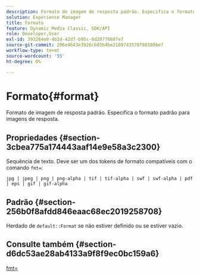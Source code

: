 ```yaml
---
description: Formato de imagem de resposta padrão. Especifica o formato padrão para imagens de resposta.
solution: Experience Manager
title: Formato
feature: Dynamic Media Classic, SDK/API
role: Developer,User
exl-id: 393264e0-4b2d-42d7-b95c-8d20770687e7
source-git-commit: 206e4643e3926cb85b4be2189743578f88180be7
workflow-type: tm+mt
source-wordcount: '55'
ht-degree: 0%

---
```


# Formato{#format}

Formato de imagem de resposta padrão. Especifica o formato padrão para imagens de resposta.

## Propriedades {#section-3cbea775a174443aaf14e9e58a3c2300}

Sequência de texto. Deve ser um dos tokens de formato compatíveis com o comando `fmt=`:

`jpg | jpeg | png | png-alpha | tif | tif-alpha | swf | swf-alpha | pdf | eps | gif | gif-alpha`

## Padrão {#section-256b0f8afdd846eaac68ec2019258708}

Herdado de `default::Format` se não estiver definido ou se estiver vazio.

## Consulte também {#section-d6dc53ae28ab4133a9f8f9ec0bc159a6}

[fmt=](../../../../../ir-api/http-protocol/image-rendering-api-ref/c-ir-http-protocol-ref/c-ir-http-protocol-command-reference/r-ir-fmt.md#reference-4c743f67d56b47c5b774fcc900ff758c)
